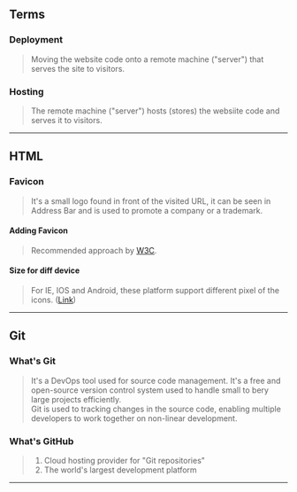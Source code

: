 ## Terms
### Deployment
> Moving the website code onto a remote machine ("server") that serves the site to visitors.
### Hosting
> The remote machine ("server") hosts (stores) the websiite code and serves it to visitors.
---

## HTML
### Favicon
> It's a small logo found in front of the visited URL, it can be seen in Address Bar and is used to promote a company or a trademark.
#### Adding Favicon
> Recommended approach by [W3C](https://www.w3.org/2005/10/howto-favicon).
#### Size for diff device
> For IE, IOS and Android, these platform support different pixel of the icons. ([Link](https://stackoverflow.com/questions/4014823/does-a-favicon-have-to-be-32%C3%9732-or-16%C3%9716))
---

## Git
### What's Git
> It's a DevOps tool used for source code management. It's a free and open-source version control system used to handle small to bery large projects efficiently. <br/>
> Git is used to tracking changes in the source code, enabling multiple developers to work together on non-linear development.
### What's GitHub
> 1. Cloud hosting provider for "Git repositories"
> 2. The world's largest development platform

---
